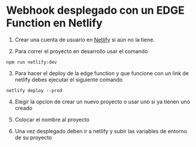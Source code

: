 # Webhook desplegado con un EDGE Function en Netlify

1. Crear una cuenta de usuario en [Netlify](https://www.netlify.com/) si aún no la tiene.

2. Para correr el proyecto en desarrollo usar el comando 
```
npm run netlify:dev
```
3. Para hacer el deploy de la edge function y que funcione con un link de netlify debes ejecutar el siguiente comando
```
netlify deploy --prod
```

4. Elegir la opcion de crear un nuevo proyecto o usar uno si ya tienen uno creado

5. Colocar el nombre al proyecto

6. Una vez desplegado deben ir a netlify y subir las variables de entorno de su proyecto